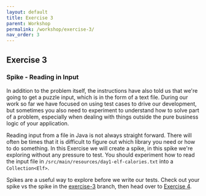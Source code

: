 ```yaml
---
layout: default
title: Exercise 3
parent: Workshop
permalink: /workshop/exercise-3/
nav_order: 3
---
```

## Exercise 3
### Spike - Reading in Input

In addition to the problem itself, the instructions have also told us that we're going to get a puzzle input, which is in the form of a text file. During our work so far we have focused on using test cases to drive our development, but sometimes you also need to experiment to understand how to solve part of a problem, especially when dealing with things outside the pure business logic of your application.

Reading input from a file in Java is not always straight forward.
There will often be times that it is difficult to figure out which library you need or how to do something.
In this Exercise we will create a spike, in this spike we're exploring without any pressure to test.
You should experiment how to read the input file in `/src/main/resources/day1-elf-calories.txt` into a `Collection<Elf>`.

Spikes are a useful way to explore before we write our tests.
Check out your spike vs the spike in the [exercise-3](https://github.com/jpgough/advent-of-tdd/tree/exercise-3) branch, then head over to [Exercise 4](/workshop/exercise-4/).

